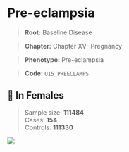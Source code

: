 # Pre-eclampsia

> **Root:** Baseline Disease  

> **Chapter:** Chapter XV- Pregnancy  

> **Phenotype:** Pre-eclampsia  

> **Code:** `O15_PREECLAMPS`

## 👩 In Females  
> Sample size: **111484**  
> Cases: **154**  
> Controls: **111330**
<img src="/Disease/Figures/ALL/Baseline/O15_PREECLAMPS.png"/>
<CsvTable src="/public/Disease/Data/ALL/Baseline/LG_O15_PREECLAMPS.csv" label="🔍 View full results" />
